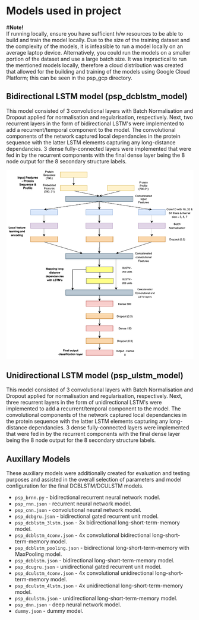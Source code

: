# Models used in project

#**Note!** <br>
If running locally, ensure you have sufficient h/w resources to be able to build and train the model locally. Due to the size of the training dataset and the complexity of the models, it is infeasible to run a model locally on an average laptop device. Alternatively, you could run the models on a smaller portion of the dataset and use a large batch size. It was impractical to run the mentioned models locally, therefore a cloud distribution was created that allowed for the building and training of the models using Google Cloud Platform; this can be seen in the psp_gcp directory.
<br>

Bidirectional LSTM model (psp_dcblstm_model)
--------------------------------------------

This model consisted of 3 convolutional layers with Batch Normalisation and Dropout applied for
normalisation and regularisation, respectively. Next, two recurrent layers in the form of bidirectional
LSTM's were implemented to add a recurrent/temporal component to the model. The convolutional components of the network captured local dependancies in the protein sequence with the latter LSTM elements capturing any long-distance dependancies. 3 dense fully-connected layers were implemented that were fed in by the recurrent components with the final dense layer being the 8 node output for the 8 secondary structure labels.

![alt text](https://raw.githubusercontent.com/amckenna41/DCBLSTM_PSP/master/images/model.png)


Unidirectional LSTM model (psp_ulstm_model)
-------------------------------------------

This model consisted of 3 convolutional layers with Batch Normalisation and Dropout applied for
normalisation and regularisation, respectively. Next, three recurrent layers in the form of unidirectional
LSTM's were implemented to add a recurrent/temporal component to the model. The convolutional components of the network captured local dependancies in the protein sequence with the latter LSTM elements capturing any long-distance dependancies. 3 dense fully-connected layers were implemented that were fed in by the recurrent components with the final dense layer being the 8 node output for the 8 secondary structure labels.


Auxillary Models
----------------

These auxiliary models were additionally created for evaluation and testing purposes and assisted in the overall selection of parameters and model configuration for the final DCBLSTM/DCULSTM models.

* `psp_brnn.py` - bidirectional recurrent neural network model.
* `psp_rnn.json` - recurrent neural network model.
* `psp_cnn.json` - convolutional neural network model.
* `psp_dcbgru.json` - bidirectional gated recurrent unit model.
* `psp_dcblstm_3lstm.json` - 3x bidirectional long-short-term-memory model.
* `psp_dcblstm_4conv.json` - 4x convolutional bidirectional long-short-term-memory model.
* `psp_dcblstm_pooling.json` - bidirectional long-short-term-memory with MaxPooling model.
* `psp_dcblstm.json` - bidirectional long-short-term-memory model.
* `psp_dcugru.json` - unidirectional gated recurrent unit model.
* `psp_dculstm_4conv.json` - 4x convolutional unidirectional long-short-term-memory model.
* `psp_dculstm_4lstm.json` - 4x unidirectional long-short-term-memory model.
* `psp_dculstm.json` - unidirectional long-short-term-memory model.
* `psp_dnn.json` - deep neural network model.
* `dummy.json` - dummy model.
